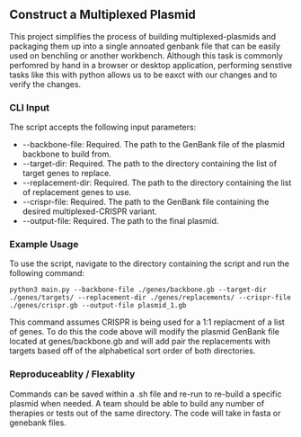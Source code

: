 ## Construct a Multiplexed Plasmid
This project simplifies the process of building multiplexed-plasmids and packaging them up into a single annoated genbank file that can be easily used on benchling or another workbench.  Although this task is commonly perfomred by hand in a browser or desktop application, performing senstive tasks like this with python allows us to be eaxct with our changes and to verify the changes.

### CLI Input
The script accepts the following input parameters:

- --backbone-file: Required. The path to the GenBank file of the plasmid backbone to build from.
- --target-dir: Required. The path to the directory containing the list of target genes to replace.
- --replacement-dir: Required. The path to the directory containing the list of replacement genes to use.
- --crispr-file: Required. The path to the GenBank file containing the desired multiplexed-CRISPR variant.
- --output-file: Required. The path to the final plasmid.


### Example Usage
To use the script, navigate to the directory containing the script and run the following command:

`python3 main.py --backbone-file ./genes/backbone.gb --target-dir ./genes/targets/ --replacement-dir ./genes/replacements/ --crispr-file ./genes/crispr.gb --output-file plasmid_1.gb`

This command assumes CRISPR is being used for a 1:1 replacment of a list of genes. To do this the code above will modify the plasmid GenBank file located at genes/backbone.gb and will add pair the replacements with targets based off of the alphabetical sort order of both directories.

### Reproduceablity / Flexablity
Commands can be saved within a .sh file and re-run to re-build a specific plasmid when needed. A team should be able to build any number of therapies or tests out of the same directory.  The code will take in fasta or genebank files.
